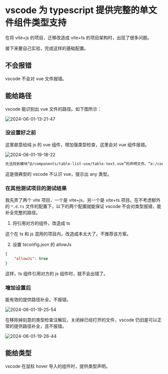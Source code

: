 # vscode 为 typescript 提供完整的单文件组件类型支持

在将 vite+js 的项目，迁移改造成 vite+ts 的项目架构时，出现了很多问题。

接下来要自己实验，完成这样的基础配置。

## 不会报错

vscode 不会对 vue 文件报错。

## 能给路径

vscode 能识别出 vue 文件的路径。如下图所示：

![2024-06-01-13-21-47](https://gh-img-store.ruan-cat.com/img/2024-06-01-13-21-47.png)

### 没设置好之前

这里故意给纯 js 的 vue 组件，增加强类型检查，这里会对 vue 组件报错。

![2024-06-01-19-18-22](https://gh-img-store.ruan-cat.com/img/2024-06-01-19-18-22.png)

```bash
无法找到模块“@/components/table-list-use/table-text.vue”的声明文件。“e:/code/rzn/java-pilot-base/01-star-08mes/zero-one-08mes/mes-frontend/src/components/table-list-use/table-text.vue”隐式拥有 "any" 类型。
```

这是很典型的 vscode 不认识 vue，提示出 any 类型。

### 在其他测试项目的测试结果

我先弄了两个 vite 项目，一个是 vite+js，另一个是 vite+ts 项目。在不考虑额外的 `*.d.ts` 文件的配置下，以下的两个配置就能保证 vscode 不会对类型报错，能补全完整的路径。

1. 将引用对方的组件，改造成 ts

这个在 ts 和 js 混用的项目内，改造成本太大了。不推荐该方案。

2. 设置 tsconfig.json 的 allowJs

```json
{
	"allowJs": true
}
```

这样，ts 组件引用对方的 js 组件时，就不会出错了。

### 增加设置后

能有效的提供路径补全。不报错。

![2024-06-01-19-25-54](https://gh-img-store.ruan-cat.com/img/2024-06-01-19-25-54.png)

在移除掉刻意的类型检查注解后，关闭掉已经打开的文件，vscode 仍旧是可以正常的提供路径补全，且不报错。

![2024-06-01-19-26-44](https://gh-img-store.ruan-cat.com/img/2024-06-01-19-26-44.png)

## 能给类型

vscode 在鼠标 hover 导入的组件时，提供类型声明。
